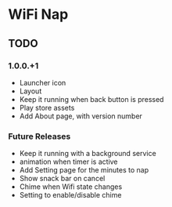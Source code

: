 # WiFi Nap

## TODO

### 1.0.0.+1
- Launcher icon
- Layout
- Keep it running when back button is pressed
- Play store assets
- Add About page, with version number

### Future Releases
- Keep it running with a background service
- animation when timer is active
- Add Setting page for the minutes to nap
- Show snack bar on cancel
- Chime when Wifi state changes
- Setting to enable/disable chime

